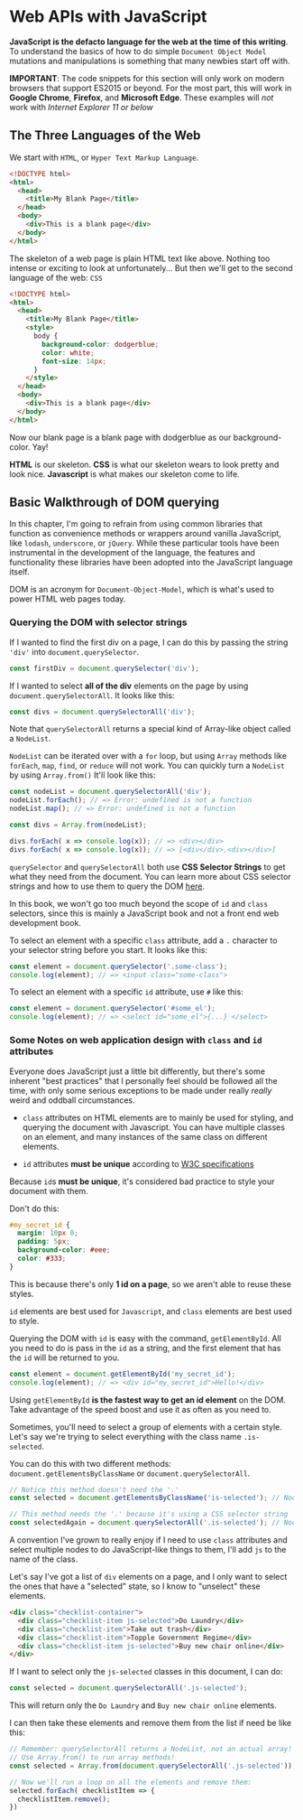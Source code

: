 Web APIs with JavaScript
========================

**JavaScript is the defacto language for the web at the time of this writing**. To understand the basics of how to do simple `Document Object Model` mutations and manipulations is something that many newbies start off with.

**IMPORTANT**: The code snippets for this section will only work on modern browsers that support ES2015 or beyond. For the most part, this will work in **Google Chrome**, **Firefox**, and **Microsoft Edge**. These examples will *not* work with *Internet Explorer 11 or below*

## The Three Languages of the Web

We start with `HTML`, or `Hyper Text Markup Language`.

```html
<!DOCTYPE html>
<html>
  <head>
    <title>My Blank Page</title>
  </head>
  <body>
    <div>This is a blank page</div>
  </body>
</html>
```

The skeleton of a web page is plain HTML text like above. Nothing too intense or exciting to look at unfortunately... But then we'll get to the second language of the web: `CSS`

```html
<!DOCTYPE html>
<html>
  <head>
    <title>My Blank Page</title>
    <style>
      body {
        background-color: dodgerblue;
        color: white;
        font-size: 14px;
      }
    </style>
  </head>
  <body>
    <div>This is a blank page</div>
  </body>
</html>
```

Now our blank page is a blank page with dodgerblue as our background-color. Yay!

**HTML** is our skeleton.
**CSS** is what our skeleton wears to look pretty and look nice.
**Javascript** is what makes our skeleton come to life.

## Basic Walkthrough of DOM querying

In this chapter, I'm going to refrain from using common libraries that function as convenience methods or wrappers around vanilla JavaScript, like `lodash`, `underscore`, or `jQuery`. While these particular tools have been instrumental in the development of the language, the features and functionality these libraries have been adopted into the JavaScript language itself.

DOM is an acronym for `Document-Object-Model`, which is what's used to power HTML web pages today.

### Querying the DOM with selector strings

If I wanted to find the first div on a page, I can do this by passing the string `'div'` into `document.querySelector`.

```js
const firstDiv = document.querySelector('div');
```

If I wanted to select **all of the div** elements on the page by using `document.querySelectorAll`. It looks like this:

```js
const divs = document.querySelectorAll('div');
```

Note that `querySelectorAll` returns a special kind of Array-like object called a `NodeList`.

`NodeList` can be iterated over with a `for` loop, but using `Array` methods like `forEach`, `map`, `find`, or `reduce` will not work. You can quickly turn a `NodeList` by using `Array.from()` It'll look like this:

```js
const nodeList = document.querySelectorAll('div');
nodeList.forEach(); // => Error: undefined is not a function
nodeList.map(); // => Error: undefined is not a function

const divs = Array.from(nodeList);

divs.forEach( x => console.log(x)); // => <div></div>
divs.forEach( x => console.log(x)); // => [<div</div>,<div></div>]
```


`querySelector` and `querySelectorAll` both use **CSS Selector Strings** to get what they need from the document. You can learn more about CSS selector strings and how to use them to query the DOM [here](https://developer.mozilla.org/en-US/docs/Learn/CSS/Introduction_to_CSS/Selectors).

In this book, we won't go too much beyond the scope of `id` and `class` selectors, since this is mainly a JavaScript book and not a front end web development book.

To select an element with a specific `class` attribute, add a `.` character to your selector string before you start. It looks like this:

```js
const element = document.querySelector('.some-class');
console.log(element); // => <input class="some-class">
```

To select an element with a specific `id` attribute, use `#` like this:
```js
const element = document.querySelector('#some_el');
console.log(element); // => <select id="some_el">{...} </select>
```


### Some Notes on web application design with `class` and `id` attributes

Everyone does JavaScript just a little bit differently, but there's some inherent "best practices" that I personally feel should be followed all the time, with only some serious exceptions to be made under really _really_ weird and oddball circumstances.

* `class` attributes on HTML elements are to mainly be used for styling, and querying the document with Javascript. You can have multiple classes on an element, and many instances of the same class on different elements.

* `id` attributes **must be unique** according to [W3C specifications](https://html.spec.whatwg.org/multipage/dom.html#the-id-attribute)

Because `id`s **must be unique**, it's considered bad practice to style your document with them.

Don't do this:

```css
#my_secret_id {
  margin: 10px 0;
  padding: 5px;
  background-color: #eee;
  color: #333;
}
```

This is because there's only **1 id on a page**, so we aren't able to reuse these styles.

`id` elements are best used for `Javascript`, and `class` elements are best used to style.

Querying the DOM with `id` is easy with the command, `getElementById`. All you need to do is pass in the `id` as a string, and the first element that has the `id` will be returned to you.

```js
const element = document.getElementById('my_secret_id');
console.log(element); // => <div id="my_secret_id">Hello!</div>
```

Using `getElementById` **is the fastest way to get an id element** on the DOM. Take advantage of the speed boost and use it as often as you need to.

Sometimes, you'll need to select a group of elements with a certain style. Let's say we're trying to select everything with the class name `.is-selected`.

You can do this with two different methods: `document.getElementsByClassName` or `document.querySelectorAll`.

```js
// Notice this method doesn't need the '.'
const selected = document.getElementsByClassName('is-selected'); // NodeList

// This method needs the '.' because it's using a CSS selector string
const selectedAgain = document.querySelectorAll('.is-selected'); // NodeList
```

A convention I've grown to really enjoy if I need to use `class` attributes and select multiple nodes to do JavaScript-like things to them, I'll add `js` to the name of the class.

Let's say I've got a list of `div` elements on a page, and I only want to select the ones that have a "selected" state, so I know to "unselect" these elements.

```html
<div class="checklist-container">
  <div class="checklist-item js-selected">Do Laundry</div>
  <div class="checklist-item">Take out trash</div>
  <div class="checklist-item">Topple Government Regime</div>
  <div class="checklist-item js-selected">Buy new chair online</div>
</div>
```
If I want to select only the `js-selected` classes in this document, I can do:

```js
const selected = document.querySelectorAll('.js-selected');
```

This will return only the `Do Laundry` and `Buy new chair online` elements.

I can then take these elements and remove them from the list if need be like this:

```js
// Remember: querySelectorAll returns a NodeList, not an actual array!
// Use Array.from() to run array methods!
const selected = Array.from(document.querySelectorAll('.js-selected'));

// Now we'll run a loop on all the elements and remove them:
selected.forEach( checklistItem => {
  checklistItem.remove();
})
```
